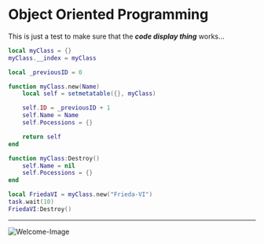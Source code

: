 # Object Oriented Programming

This is just a test to make sure that the ***code display thing*** works...

```lua
local myClass = {}
myClass.__index = myClass

local _previousID = 0

function myClass.new(Name)
    local self = setmetatable({}, myClass)

    self.ID = _previousID + 1
    self.Name = Name
    self.Pocessions = {}

    return self
end

function myClass:Destroy()
    self.Name = nil
    self.Pocessions = {}
end

local FriedaVI = myClass.new("Frieda-VI")
task.wait(10)
FriedaVI:Destroy()
```

---

![Welcome-Image]("./assets/images/welcome.jpg")
